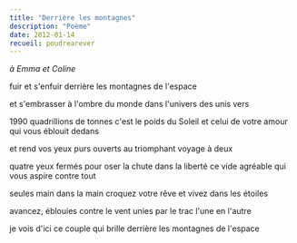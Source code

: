 ```yaml
---
title: "Derrière les montagnes"
description: "Poème"
date: 2012-01-14
recueil: poudrearever
---
```


*à Emma et Coline*

fuir et s'enfuir
derrière les montagnes de l'espace

et s'embrasser à l'ombre du monde
dans l'univers des unis vers

1990 quadrillions de tonnes c'est le poids du Soleil
et celui de votre amour qui vous éblouit dedans

et rend vos yeux purs
ouverts au triomphant voyage à deux

quatre yeux fermés pour oser la chute dans la liberté
ce vide agréable qui vous aspire contre tout

seules main dans la main
croquez votre rêve et vivez dans les étoiles

avancez, éblouies contre le vent
unies par le trac
l'une en l'autre

je vois d'ici
ce couple qui brille
derrière les montagnes de l'espace

